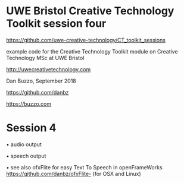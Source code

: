 # UWE Bristol Creative Technology Toolkit session four

https://github.com/uwe-creative-technology/CT_toolkit_sessions


example code for the Creative Technology Toolkit module on Creative Technology MSc at UWE Bristol

http://uwecreativetechnology.com

Dan Buzzo, September 2018

https://github.com/danbz

https://buzzo.com



# Session 4

• audio output

• speech output

• see also ofxFlite for easy Text To Speech in openFrameWorks  https://github.com/danbz/ofxFlite-  (for OSX and Linux)
